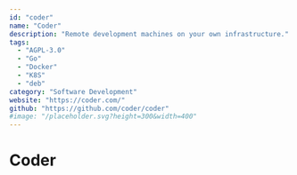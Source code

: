 ```yaml
---
id: "coder"
name: "Coder"
description: "Remote development machines on your own infrastructure."
tags:
  - "AGPL-3.0"
  - "Go"
  - "Docker"
  - "K8S"
  - "deb"
category: "Software Development"
website: "https://coder.com/"
github: "https://github.com/coder/coder"
#image: "/placeholder.svg?height=300&width=400"
---
```


# Coder
